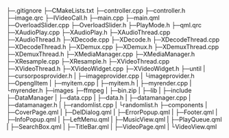 ├─.gitignore
├─CMakeLists.txt
├─controller.cpp
├─controller.h
├─image.qrc
├─IVideoCall.h
├─main.cpp
├─main.qml
├─OverloadSlider.cpp
├─OverloadSlider.h
├─PlayMode.h
├─qml.qrc
├─XAudioPlay.cpp
├─XAudioPlay.h
├─XAudioThread.cpp
├─XAudioThread.h
├─XDecode.cpp
├─XDecode.h
├─XDecodeThread.cpp
├─XDecodeThread.h
├─XDemux.cpp
├─XDemux.h
├─XDemuxThread.cpp
├─XDemuxThread.h
├─XMediaManager.cpp
├─XMediaManager.h
├─XResample.cpp
├─XResample.h
├─XVideoThread.cpp
├─XVideoThread.h
├─XVideoWidget.cpp
├─XVideoWidget.h
├─until
|   ├─cursorposprovider.h
|   ├─imageprovider.cpp
|   └imageprovider.h
├─OpenglItem
|     ├─myitem.cpp
|     ├─myitem.h
|     ├─myrender.cpp
|     └myrender.h
├─images
├─ffmpeg
|   ├─bin.zip
|   ├─lib
|   ├─include
├─DataManager
|      ├─data.cpp
|      ├─data.h
|      ├─datamanager.cpp
|      ├─datamanager.h
|      ├─randomlist.cpp
|      └randomlist.h
├─components
|     ├─CoverPage.qml
|     ├─DelDialog.qml
|     ├─ErrorPopup.qml
|     ├─Footer.qml
|     ├─InfoPopup.qml
|     ├─LeftMenu.qml
|     ├─MusicView.qml
|     ├─PlayQueue.qml
|     ├─SearchBox.qml
|     ├─TitleBar.qml
|     ├─VideoPage.qml
|     └VideoView.qml